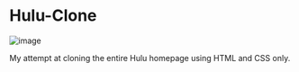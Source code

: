 # Hulu-Clone

![image](https://github.com/Ameer-Moustafa/Hulu-Clone/assets/9211143/7a44359a-33cb-4068-8351-0841f6bbefbf)



My attempt at cloning the entire Hulu homepage using HTML and CSS only. 
